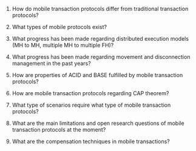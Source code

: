 1. How do mobile transaction protocols differ from traditional transaction protocols?

2. What types of mobile protocols exist?

3. What progress has been made regarding distributed execution models (MH to MH, multiple MH to multiple FH)?

4. What progress has been made regarding movement and disconnection management in the past years?

5. How are properties of ACID and BASE fulfilled by mobile transaction protocols?

6. How are mobile transaction protocols regarding CAP theorem?

7. What type of scenarios require what type of mobile transaction protocols?

8. What are the main limitations and open research questions of mobile transaction protocols at the moment?

9. What are the compensation techniques in mobile transactions?